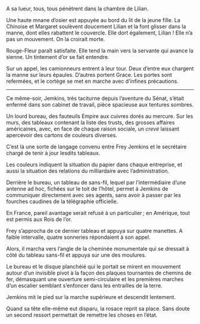 A sa lueur, tous, tous pénètrent dans la chambre de Lilian.

Une haute mnane d’osier est appuyée au bord du lit de la jeune fille. La
Chinoise et Margaret soulèvent doucement Lilian et la font glisser dans la
manne, dont elles rabattent le couvercle. Elle dort également, Lilian ! Elle
n’a pas un mouvement. On la croirait morte.

Rouge-Fleur paraît satisfaite. Elle tend la main vers la servante qui avance
la sienne. Un tintement d’or se fait entendre.

Sur un appel, les camionneurs entrent à leur tour. Deux d’entre eux chargent
la manne sur leurs épaules. D’autres portent Grace. Les portes sont refermées, et le cortège se met en marche avec d’infines précautions.

-----

Ce même-soir, Jemkins, très taciturne depuis l’aventure du Sénat, s’était
enfermé dans son cabinet de travail, pièce spacieuse aux tentures sombres.

Un lourd bureau, des fauteuils Empire aux cuivres dorés au mercure. Sur les
murs, des tableaux contenant la liste des trusts, des grosses affaires
américaines, avec, en face de chaque raison sociale, un _crevé_ laissant apercevoir des cartons de couleurs diverses.

C’est là une sorte de langage convenu entre Frey Jemkins et le secrétaire
chargé de tenir à jour lesdits tableaux.

Les couleurs indiquent la situation du papier dans chaque entreprise,  et aussi la situation des relations du milliardaire avec l’administration.

Derrière le bureau, un tableau de sans-fil, lequel par l’intermédiaire d’une
antenne ad hoc, fichées sur le toit de l’hôtel, permet à Jemkins de communiquer directement avec ses agents, sans avoir à passer par les fourches
caudines de la télégraphie officielle.

En France, pareil avantage serait refusé à un particulier ; en Amérique, tout est permis aux Rois de l’or.

Frey s’approcha de ce dernier tableau et appuya sur quatre manettes. A faible intervalle, quatre sonneries répondaient à son appel.

Alors, il marcha vers l’angle de la cheminée monumentale qui se dressait à côté du tableau sans-fil et appuya sur une des moulures.

Le bureau et le disque planchéié qui le portait se mirent en mouvement
autour d’un invisible pivot à la façon des plaques tournantes de chemins de fer, démasquant une ouverture semi-circulaire et les premières marches d’un
escalier semblant s’enfoncer dans les entrailles de la terre.

Jemkins mit le pied sur la marche supérieure et descendit lentement.

Quand sa tête elle-même eut disparu, la rosace reprit sa place. Sans doute
un second ressort permettait de remettre les choses en l’état.
